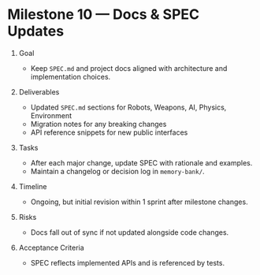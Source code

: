 # Milestone 10 — Docs & SPEC Updates

1. Goal
   - Keep `SPEC.md` and project docs aligned with architecture and implementation choices.

2. Deliverables
   - Updated `SPEC.md` sections for Robots, Weapons, AI, Physics, Environment
   - Migration notes for any breaking changes
   - API reference snippets for new public interfaces

3. Tasks
   - After each major change, update SPEC with rationale and examples.
   - Maintain a changelog or decision log in `memory-bank/`.

4. Timeline
   - Ongoing, but initial revision within 1 sprint after milestone changes.

5. Risks
   - Docs fall out of sync if not updated alongside code changes.

6. Acceptance Criteria
   - SPEC reflects implemented APIs and is referenced by tests.
